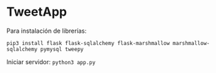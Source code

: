 # TweetApp

Para instalación de librerías:

```pip3 install flask flask-sqlalchemy flask-marshmallow marshmallow-sqlalchemy pymysql tweepy```

Iniciar servidor:
```python3 app.py```
